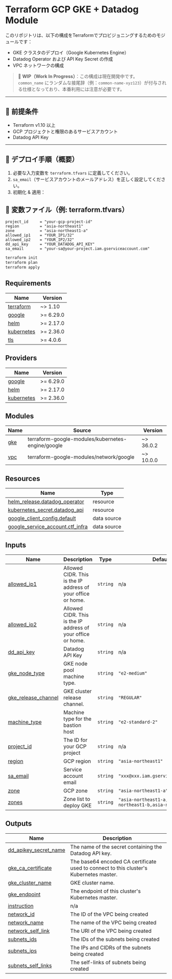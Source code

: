 # Terraform GCP GKE + Datadog Module

このリポジトリは、以下の構成をTerraformでプロビジョニングするためのモジュールです：

- GKE クラスタのデプロイ（Google Kubernetes Engine）
- Datadog Operator および API Key Secret の作成
- VPC ネットワークの構成

> 🚧 **WIP（Work In Progress）**：この構成は現在開発中です。  
> `common_name` にランダムな接尾辞（例：`common-name-xyz123`）が付与される仕様となっており、本番利用には注意が必要です。

---

## 🔧 前提条件

- Terraform v1.10 以上
- GCP プロジェクトと権限のあるサービスアカウント
- Datadog API Key

---

## 🚀 デプロイ手順（概要）

1. 必要な入力変数を `terraform.tfvars` に定義してください。
2. `sa_email`（サービスアカウントのメールアドレス）を正しく設定してください。
3. 初期化 & 適用：

## 📁 変数ファイル（例: terraform.tfvars）

```hcl
project_id     = "your-gcp-project-id"
region         = "asia-northeast1"
zone           = "asia-northeast1-a"
allowed_ip1    = "YOUR_IP1/32"
allowed_ip2    = "YOUR_IP2/32"
dd_api_key     = "YOUR_DATADOG_API_KEY"
sa_email       = "your-sa@your-project.iam.gserviceaccount.com"
```

```bash
terraform init
terraform plan
terraform apply
```

<!-- BEGIN_TF_DOCS -->
## Requirements

| Name | Version |
|------|---------|
| <a name="requirement_terraform"></a> [terraform](#requirement\_terraform) | ~> 1.10 |
| <a name="requirement_google"></a> [google](#requirement\_google) | >= 6.29.0 |
| <a name="requirement_helm"></a> [helm](#requirement\_helm) | >= 2.17.0 |
| <a name="requirement_kubernetes"></a> [kubernetes](#requirement\_kubernetes) | >= 2.36.0 |
| <a name="requirement_tls"></a> [tls](#requirement\_tls) | >= 4.0.6 |

## Providers

| Name | Version |
|------|---------|
| <a name="provider_google"></a> [google](#provider\_google) | >= 6.29.0 |
| <a name="provider_helm"></a> [helm](#provider\_helm) | >= 2.17.0 |
| <a name="provider_kubernetes"></a> [kubernetes](#provider\_kubernetes) | >= 2.36.0 |

## Modules

| Name | Source | Version |
|------|--------|---------|
| <a name="module_gke"></a> [gke](#module\_gke) | terraform-google-modules/kubernetes-engine/google | ~> 36.0.2 |
| <a name="module_vpc"></a> [vpc](#module\_vpc) | terraform-google-modules/network/google | ~> 10.0.0 |

## Resources

| Name | Type |
|------|------|
| [helm_release.datadog_operator](https://registry.terraform.io/providers/hashicorp/helm/latest/docs/resources/release) | resource |
| [kubernetes_secret.datadog_api](https://registry.terraform.io/providers/hashicorp/kubernetes/latest/docs/resources/secret) | resource |
| [google_client_config.default](https://registry.terraform.io/providers/hashicorp/google/latest/docs/data-sources/client_config) | data source |
| [google_service_account.ctf_infra](https://registry.terraform.io/providers/hashicorp/google/latest/docs/data-sources/service_account) | data source |

## Inputs

| Name | Description | Type | Default | Required |
|------|-------------|------|---------|:--------:|
| <a name="input_allowed_ip1"></a> [allowed\_ip1](#input\_allowed\_ip1) | Allowed CIDR. This is the IP address of your office or home. | `string` | n/a | yes |
| <a name="input_allowed_ip2"></a> [allowed\_ip2](#input\_allowed\_ip2) | Allowed CIDR. This is the IP address of your office or home. | `string` | n/a | yes |
| <a name="input_dd_api_key"></a> [dd\_api\_key](#input\_dd\_api\_key) | Datadog API Key | `string` | n/a | yes |
| <a name="input_gke_node_type"></a> [gke\_node\_type](#input\_gke\_node\_type) | GKE node pool machine type. | `string` | `"e2-medium"` | no |
| <a name="input_gke_release_channel"></a> [gke\_release\_channel](#input\_gke\_release\_channel) | GKE cluster release channel. | `string` | `"REGULAR"` | no |
| <a name="input_machine_type"></a> [machine\_type](#input\_machine\_type) | Machine type for the bastion host | `string` | `"e2-standard-2"` | no |
| <a name="input_project_id"></a> [project\_id](#input\_project\_id) | The ID for your GCP project | `string` | n/a | yes |
| <a name="input_region"></a> [region](#input\_region) | GCP region | `string` | `"asia-northeast1"` | no |
| <a name="input_sa_email"></a> [sa\_email](#input\_sa\_email) | Service account email | `string` | `"xxx@xxx.iam.gserviceaccount.com"` | no |
| <a name="input_zone"></a> [zone](#input\_zone) | GCP zone | `string` | `"asia-northeast1-a"` | no |
| <a name="input_zones"></a> [zones](#input\_zones) | Zone list to deploy GKE | `string` | `"asia-northeast1-a,asia-northeast1-b,asia-northeast1-c"` | no |

## Outputs

| Name | Description |
|------|-------------|
| <a name="output_dd_apikey_secret_name"></a> [dd\_apikey\_secret\_name](#output\_dd\_apikey\_secret\_name) | The name of the secret containing the Datadog API key. |
| <a name="output_gke_ca_certificate"></a> [gke\_ca\_certificate](#output\_gke\_ca\_certificate) | The base64 encoded CA certificate used to connect to this cluster's Kubernetes master. |
| <a name="output_gke_cluster_name"></a> [gke\_cluster\_name](#output\_gke\_cluster\_name) | GKE cluster name. |
| <a name="output_gke_endpoint"></a> [gke\_endpoint](#output\_gke\_endpoint) | The endpoint of this cluster's Kubernetes master. |
| <a name="output_instruction"></a> [instruction](#output\_instruction) | n/a |
| <a name="output_network_id"></a> [network\_id](#output\_network\_id) | The ID of the VPC being created |
| <a name="output_network_name"></a> [network\_name](#output\_network\_name) | The name of the VPC being created |
| <a name="output_network_self_link"></a> [network\_self\_link](#output\_network\_self\_link) | The URI of the VPC being created |
| <a name="output_subnets_ids"></a> [subnets\_ids](#output\_subnets\_ids) | The IDs of the subnets being created |
| <a name="output_subnets_ips"></a> [subnets\_ips](#output\_subnets\_ips) | The IPs and CIDRs of the subnets being created |
| <a name="output_subnets_self_links"></a> [subnets\_self\_links](#output\_subnets\_self\_links) | The self-links of subnets being created |
<!-- END_TF_DOCS -->